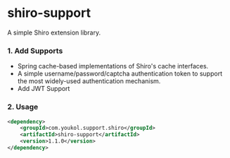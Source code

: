 # shiro-support
A simple Shiro extension library.

### 1. Add Supports
* Spring cache-based implementations of Shiro's cache interfaces.
* A simple username/password/captcha authentication token to support the most widely-used authentication mechanism.
* Add JWT Support

### 2. Usage
```xml
<dependency>
    <groupId>com.youkol.support.shiro</groupId>
    <artifactId>shiro-support</artifactId>
    <version>1.1.0</version>
</dependency>
```
